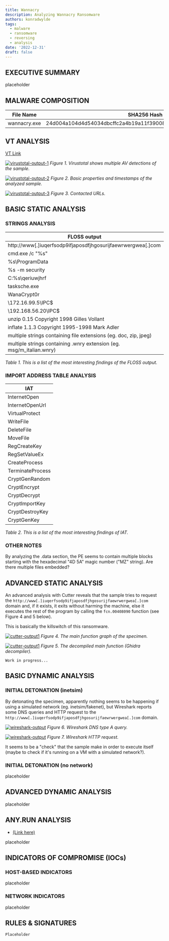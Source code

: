 ```yaml
---
title: Wannacry
description: Analyzing Wannacry Ransomware
authors: konradwylde
tags:
  - malware
  - ransomware
  - reversing
  - analysis
date: '2022-12-31'
draft: false
---
```



## EXECUTIVE SUMMARY
placeholder


## MALWARE COMPOSITION

|  File Name     |  SHA256 Hash  |
|----------------|---------------|
|  wannacry.exe  |  24d004a104d4d54034dbcffc2a4b19a11f39008a575aa614ea04703480b1022c  |


## VT ANALYSIS
[VT Link](https://www.virustotal.com/gui/file/24d004a104d4d54034dbcffc2a4b19a11f39008a575aa614ea04703480b1022c)

[![virustotal-output-1](images/vt1.png)](images/vt1.png)
*Figure 1. Virustotal shows multiple AV detections of the sample.*

[![virustotal-output-2](images/vt2.png)](images/vt2.png)
*Figure 2. Basic properties and timestamps of the analyzed sample.*
  
[![virustotal-output-3](images/vt3.png)](images/vt3.png)
*Figure 3. Contacted URLs.*
  

## BASIC STATIC ANALYSIS
### STRINGS ANALYSIS
| FLOSS output |
|--------------|
| http://www[.]iuqerfsodp9ifjaposdfjhgosurijfaewrwergwea[.]com |
| cmd.exe /c "%s" |
| %s\ProgramData |
| %s -m security |
| C:\%s\qeriuwjhrf |
| tasksche.exe |
| WanaCrypt0r |
| \\172.16.99.5\IPC$ |
| \\192.168.56.20\IPC$ |
| unzip 0.15 Copyright 1998 Gilles Vollant |
| inflate 1.1.3 Copyright 1995-1998 Mark Adler |
| multiple strings containing file extensions (eg. doc, zip, jpeg) |
| multiple strings containing .wnry extension (eg. msg/m_italian.wnry) |

*Table 1. This is a list of the most interesting findings of the FLOSS output.*
  
### IMPORT ADDRESS TABLE ANALYSIS
| IAT |
|-----|
|InternetOpen|
|InternetOpenUrl|
|VirtualProtect|
|WriteFile|
|DeleteFile|
|MoveFile|
|RegCreateKey|
|RegSetValueEx|
|CreateProcess|
|TerminateProcess|
|CryptGenRandom|
|CryptEncrypt|
|CryptDecrypt|
|CryptImportKey|
|CryptDestroyKey|
|CryptGenKey|

*Table 2. This is a list of the most interesting findings of IAT.*
  
### OTHER NOTES
By analyzing the .data section, the PE seems to contain multiple blocks starting with the hexadecimal "4D 5A" magic number ("MZ" string). Are there multiple files embedded?  


## ADVANCED STATIC ANALYSIS
An advanced analysis with Cutter reveals that the sample tries to request the `http://www[.]iuqerfsodp9ifjaposdfjhgosurijfaewrwergwea[.]com` domain and, if it exists, it exits without harming the machine, else it executes the rest of the program by calling the `fcn.00408090` function (see Figure 4 and 5 below).  

This is basically the killswitch of this ransomware.  

[![cutter-output1](images/cutter-disassembler.png)](images/cutter-disassembler.png)
*Figure 4. The main function graph of the specimen.*  

[![cutter-output1](images/cutter-decompiler.png)](images/cutter-decompiler.png)
*Figure 5. The decompiled main function (Ghidra decompiler).*  

`Work in progress...`  


## BASIC DYNAMIC ANALYSIS
### INITIAL DETONATION (inetsim)
By detonating the specimen, apparently nothing seems to be happening if using a simulated network (eg. inetsim/fakenet), but Wireshark reports some DNS queries and HTTP request to the `http://www[.]iuqerfsodp9ifjaposdfjhgosurijfaewrwergwea[.]com` domain.
  
[![wireshark-output](images/wireshark-inetsim-dns.png)](images/wireshark-inetsim-dns.png)
*Figure 6. Wireshark DNS type A query.*  

[![wireshark-output](images/wireshark-inetsim-http.png)](images/wireshark-inetsim-http.png)
*Figure 7. Wireshark HTTP request.*  

It seems to be a "check" that the sample make in order to execute itself (maybe to check if it's running on a VM with a simulated network?).  


### INITIAL DETONATION (no network)
placeholder


## ADVANCED DYNAMIC ANALYSIS
placeholder  


## ANY.RUN ANALYSIS
* [(Link here)](https://app.any.run/tasks/e3d881a5-28f5-451e-9b90-7c4e8e93944c/) 
  
placeholder


## INDICATORS OF COMPROMISE (IOCs)
### HOST-BASED INDICATORS
placeholder  

### NETWORK INDICATORS
placeholder  


## RULES & SIGNATURES
`Placeholder`